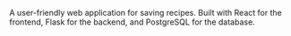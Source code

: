 A user-friendly web application for saving recipes. Built with React for the frontend, Flask for the backend, and PostgreSQL for the database.
